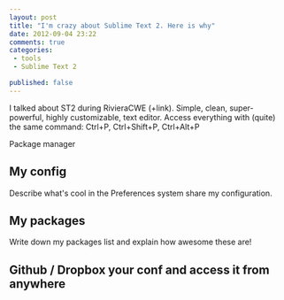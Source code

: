 ```yaml
---
layout: post
title: "I'm crazy about Sublime Text 2. Here is why"
date: 2012-09-04 23:22
comments: true
categories: 
 - tools
 - Sublime Text 2

published: false
---
```





I talked about ST2 during RivieraCWE (+link). 
Simple, clean, super-powerful, highly customizable, text editor.
Access everything with (quite) the same command: Ctrl+P, Ctrl+Shift+P, Ctrl+Alt+P

Package manager

## My config

Describe what's cool in the Preferences system share my configuration.

## My packages

Write down my packages list and explain how awesome these are!

## Github / Dropbox your conf and access it from anywhere


